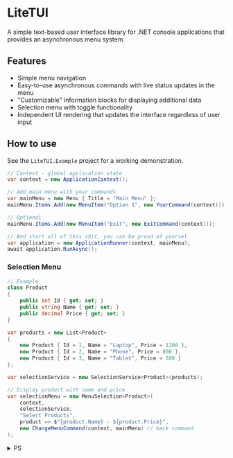 # LiteTUI

A simple text-based user interface library for .NET console applications that provides an asynchronous menu system.

## Features

* Simple menu navigation
* Easy-to-use asynchronous commands with live status updates in the menu
* "Customizable" information blocks for displaying additional data
* Selection menu with toggle functionality
* Independent UI rendering that updates the interface regardless of user input

## How to use

See the `LiteTUI.Example` project for a working demonstration.

```csharp
// Context - global application state
var context = new ApplicationContext();

// Add main menu with your commands
var mainMenu = new Menu { Title = "Main Menu" };
mainMenu.Items.Add(new MenuItem("Option 1", new YourCommand(context)));

// Optional
mainMenu.Items.Add(new MenuItem("Exit", new ExitCommand(context)));

// And start all of this shit, you can be proud of yoursel
var application = new ApplicationRunner(context, mainMenu);
await application.RunAsync();
```

### Selection Menu

```csharp
// Example 
class Product
{
    public int Id { get; set; }
    public string Name { get; set; }
    public decimal Price { get; set; }
}

var products = new List<Product> 
{
    new Product { Id = 1, Name = "Laptop", Price = 1200 },
    new Product { Id = 2, Name = "Phone", Price = 800 },
    new Product { Id = 3, Name = "Tablet", Price = 500 }
};

var selectionService = new SelectionService<Product>(products);

// Display product with name and price
var selectionMenu = new MenuSelection<Product>(
    context,
    selectionService,
    "Select Products",
    product => $"{product.Name} - ${product.Price}",
    new ChangeMenuCommand(context, mainMenu) // back command
);
```

<details>
  <summary>PS</summary>

I deliberately did not use complex systems or design patterns. This template is intended only for creating simple applications with minimal functionality.

**Using ApplicationContext in such a way in large and scalable applications is incorrect. You should not structure large applications like this.**
</details>


